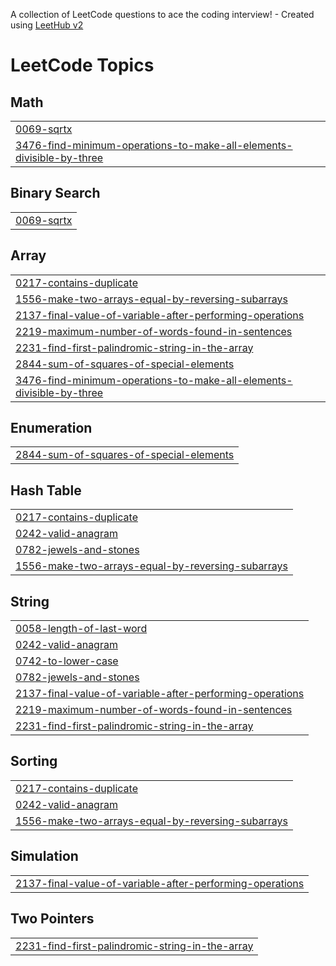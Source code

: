 A collection of LeetCode questions to ace the coding interview! - Created using [LeetHub v2](https://github.com/arunbhardwaj/LeetHub-2.0)
<!---LeetCode Topics Start-->
# LeetCode Topics
## Math
|  |
| ------- |
| [0069-sqrtx](https://github.com/Jango-bit/Leetcode-solutions/tree/master/0069-sqrtx) |
| [3476-find-minimum-operations-to-make-all-elements-divisible-by-three](https://github.com/Jango-bit/Leetcode-solutions/tree/master/3476-find-minimum-operations-to-make-all-elements-divisible-by-three) |
## Binary Search
|  |
| ------- |
| [0069-sqrtx](https://github.com/Jango-bit/Leetcode-solutions/tree/master/0069-sqrtx) |
## Array
|  |
| ------- |
| [0217-contains-duplicate](https://github.com/Jango-bit/Leetcode-solutions/tree/master/0217-contains-duplicate) |
| [1556-make-two-arrays-equal-by-reversing-subarrays](https://github.com/Jango-bit/Leetcode-solutions/tree/master/1556-make-two-arrays-equal-by-reversing-subarrays) |
| [2137-final-value-of-variable-after-performing-operations](https://github.com/Jango-bit/Leetcode-solutions/tree/master/2137-final-value-of-variable-after-performing-operations) |
| [2219-maximum-number-of-words-found-in-sentences](https://github.com/Jango-bit/Leetcode-solutions/tree/master/2219-maximum-number-of-words-found-in-sentences) |
| [2231-find-first-palindromic-string-in-the-array](https://github.com/Jango-bit/Leetcode-solutions/tree/master/2231-find-first-palindromic-string-in-the-array) |
| [2844-sum-of-squares-of-special-elements](https://github.com/Jango-bit/Leetcode-solutions/tree/master/2844-sum-of-squares-of-special-elements) |
| [3476-find-minimum-operations-to-make-all-elements-divisible-by-three](https://github.com/Jango-bit/Leetcode-solutions/tree/master/3476-find-minimum-operations-to-make-all-elements-divisible-by-three) |
## Enumeration
|  |
| ------- |
| [2844-sum-of-squares-of-special-elements](https://github.com/Jango-bit/Leetcode-solutions/tree/master/2844-sum-of-squares-of-special-elements) |
## Hash Table
|  |
| ------- |
| [0217-contains-duplicate](https://github.com/Jango-bit/Leetcode-solutions/tree/master/0217-contains-duplicate) |
| [0242-valid-anagram](https://github.com/Jango-bit/Leetcode-solutions/tree/master/0242-valid-anagram) |
| [0782-jewels-and-stones](https://github.com/Jango-bit/Leetcode-solutions/tree/master/0782-jewels-and-stones) |
| [1556-make-two-arrays-equal-by-reversing-subarrays](https://github.com/Jango-bit/Leetcode-solutions/tree/master/1556-make-two-arrays-equal-by-reversing-subarrays) |
## String
|  |
| ------- |
| [0058-length-of-last-word](https://github.com/Jango-bit/Leetcode-solutions/tree/master/0058-length-of-last-word) |
| [0242-valid-anagram](https://github.com/Jango-bit/Leetcode-solutions/tree/master/0242-valid-anagram) |
| [0742-to-lower-case](https://github.com/Jango-bit/Leetcode-solutions/tree/master/0742-to-lower-case) |
| [0782-jewels-and-stones](https://github.com/Jango-bit/Leetcode-solutions/tree/master/0782-jewels-and-stones) |
| [2137-final-value-of-variable-after-performing-operations](https://github.com/Jango-bit/Leetcode-solutions/tree/master/2137-final-value-of-variable-after-performing-operations) |
| [2219-maximum-number-of-words-found-in-sentences](https://github.com/Jango-bit/Leetcode-solutions/tree/master/2219-maximum-number-of-words-found-in-sentences) |
| [2231-find-first-palindromic-string-in-the-array](https://github.com/Jango-bit/Leetcode-solutions/tree/master/2231-find-first-palindromic-string-in-the-array) |
## Sorting
|  |
| ------- |
| [0217-contains-duplicate](https://github.com/Jango-bit/Leetcode-solutions/tree/master/0217-contains-duplicate) |
| [0242-valid-anagram](https://github.com/Jango-bit/Leetcode-solutions/tree/master/0242-valid-anagram) |
| [1556-make-two-arrays-equal-by-reversing-subarrays](https://github.com/Jango-bit/Leetcode-solutions/tree/master/1556-make-two-arrays-equal-by-reversing-subarrays) |
## Simulation
|  |
| ------- |
| [2137-final-value-of-variable-after-performing-operations](https://github.com/Jango-bit/Leetcode-solutions/tree/master/2137-final-value-of-variable-after-performing-operations) |
## Two Pointers
|  |
| ------- |
| [2231-find-first-palindromic-string-in-the-array](https://github.com/Jango-bit/Leetcode-solutions/tree/master/2231-find-first-palindromic-string-in-the-array) |
<!---LeetCode Topics End-->